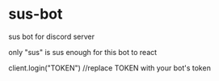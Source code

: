 # sus-bot
sus bot for discord server

only "sus" is sus enough for this bot to react

client.login("TOKEN") //replace TOKEN with your bot's token

